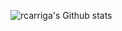 ![rcarriga's Github stats](https://github-readme-stats-git-master-rstaa-rickstaa.vercel.app/api?username=rcarriga&show_icons=true&count_private=true&line_height=28&hide_border=1&include_all_commits=true&card_width=450&role=OWNER,COLLABORATOR&theme=github_dark)

